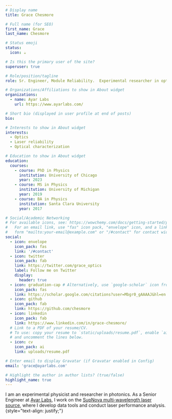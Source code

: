 ```yaml
---
# Display name
title: Grace Chesmore

# Full name (for SEO)
first_name: Grace
last_name: Chesmore

# Status emoji
status:
  icon: ☕️

# Is this the primary user of the site?
superuser: true

# Role/position/tagline
role: Sr. Engineer, Module Reliability.  Experimental researcher in optics and photonics.

# Organizations/Affiliations to show in About widget
organizations:
  - name: Ayar Labs
    url: https://www.ayarlabs.com/

# Short bio (displayed in user profile at end of posts)
bio:  

# Interests to show in About widget
interests:
  - Optics
  - Laser reliability
  - Optical characterization

# Education to show in About widget
education:
  courses:
    - course: PhD in Physics
      institution: University of Chicago
      year: 2023
    - course: MS in Physics
      institution: University of Michigan
      year: 2019
    - course: BA in Physics
      institution: Santa Clara University
      year: 2017

# Social/Academic Networking
# For available icons, see: https://wowchemy.com/docs/getting-started/page-builder/#icons
#   For an email link, use "fas" icon pack, "envelope" icon, and a link in the
#   form "mailto:your-email@example.com" or "/#contact" for contact widget.
social:
  - icon: envelope
    icon_pack: fas
    link: '/#contact'
  - icon: twitter
    icon_pack: fab
    link: https://twitter.com/grace_optics
    label: Follow me on Twitter
    display:
      header: true
  - icon: graduation-cap # Alternatively, use `google-scholar` icon from `ai` icon pack
    icon_pack: fas
    link: https://scholar.google.com/citations?user=Mbgr0_gAAAAJ&hl=en
  - icon: github
    icon_pack: fab
    link: https://github.com/chesmore
  - icon: linkedin
    icon_pack: fab
    link: https://www.linkedin.com/in/grace-chesmore/
  # Link to a PDF of your resume/CV.
  # To use: copy your resume to `static/uploads/resume.pdf`, enable `ai` icons in `params.yaml`,
  # and uncomment the lines below.
  - icon: cv
    icon_pack: ai
    link: uploads/resume.pdf

# Enter email to display Gravatar (if Gravatar enabled in Config)
email: 'grace@ayarlabs.com'

# Highlight the author in author lists? (true/false)
highlight_name: true
---
```


I am an experimental physicist and researcher in photonics.  As a Senior Engineer at [Ayar Labs](https://ayarlabs.com/), I work on the [SupNova multi-wavelength laser source](https://ayarlabs.com/supernova/), where I develop data tools and conduct laser performance analysis.
{style="text-align: justify;"}
